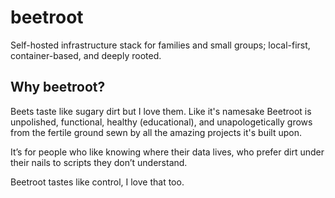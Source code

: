 # beetroot
Self-hosted infrastructure stack for families and small groups; local-first, container-based, and deeply rooted.

## Why beetroot?
Beets taste like sugary dirt but I love them.  Like it's namesake Beetroot is unpolished, functional, healthy (educational), and unapologetically grows from the fertile ground sewn by all the amazing projects it's built upon.

It’s for people who like knowing where their data lives, who prefer dirt under their nails to scripts they don’t understand.

Beetroot tastes like control, I love that too.